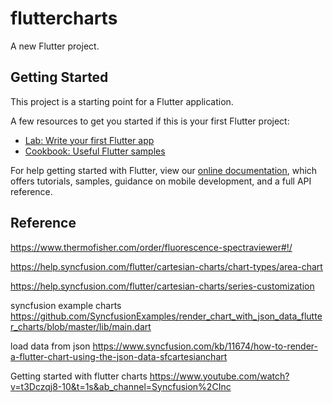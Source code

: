 # fluttercharts

A new Flutter project.

## Getting Started

This project is a starting point for a Flutter application.

A few resources to get you started if this is your first Flutter project:

- [Lab: Write your first Flutter app](https://flutter.dev/docs/get-started/codelab)
- [Cookbook: Useful Flutter samples](https://flutter.dev/docs/cookbook)

For help getting started with Flutter, view our
[online documentation](https://flutter.dev/docs), which offers tutorials,
samples, guidance on mobile development, and a full API reference.




## Reference

https://www.thermofisher.com/order/fluorescence-spectraviewer#!/

https://help.syncfusion.com/flutter/cartesian-charts/chart-types/area-chart

https://help.syncfusion.com/flutter/cartesian-charts/series-customization

syncfusion example charts
https://github.com/SyncfusionExamples/render_chart_with_json_data_flutter_charts/blob/master/lib/main.dart

load data from json
https://www.syncfusion.com/kb/11674/how-to-render-a-flutter-chart-using-the-json-data-sfcartesianchart

Getting started with flutter charts
https://www.youtube.com/watch?v=t3Dczqj8-10&t=1s&ab_channel=Syncfusion%2CInc





